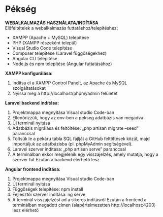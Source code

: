 # Pékség 
**WEBALKALMAZÁS HASZNÁLATA/INDÍTÁSA**  
Előfeltételek a webalkalmazás futtatáshoz/telepítéshez:  
-	XAMPP (Apache + MySQL) telepítése
-	PHP (XAMPP részeként települ)
-	Visual Studio Code telepítése
-	Composer telepítése (Laravel függőségekhez)
-	Angular CLI telepítése
-	Node.js és npm telepítése (Angular futtatásához)

  
**XAMPP konfigurálása:**
1.	Indítsa el a XAMPP Control Panelt, az Apache és MySQL szolgáltatásokat
2.	Nyissa meg a http://localhost/phpmyadmin felületet
  
**Laravel backend indítása:**  
1.	Projektmappa megnyitása Visual studio Code-ban
2.	Ellenőrizzük, hogy az env-ben a pekseg adatbázis van megadva
3.	Új terminál nyitása
4.	Adatbázis migrálása és feltöltése: „php artisan migrate –seed” paranccsal
5.	Töltsük le a pékáru tábla SQL fájlját a GitHub feltöltések közül, majd importáljuk az adatbázisba (pl. phpMyAdmin segítségével).
6.	Laravel szerver indítása: „php artisan serve” paranccsal
7.	A terminálban ekkor megjelenik egy visszajelzés, amely mutatja, hogy a szerver fut
Ezután a backend elérhető lesz
  
**Angular frontend indítása:**  
1.	Projektmappa megnyitása Visual studio Code-ban
2.	Új terminál nyitása
3.	Függőségek telepítése: npm install
4.	Fejlesztői szerver indítása: ng serve
5.	A terminál visszajelzést ad a sikeres indításról
Ezután a frontend a terminálban megadott címen (alapértelmezetten http://localhost:4200) lesz elérhető


